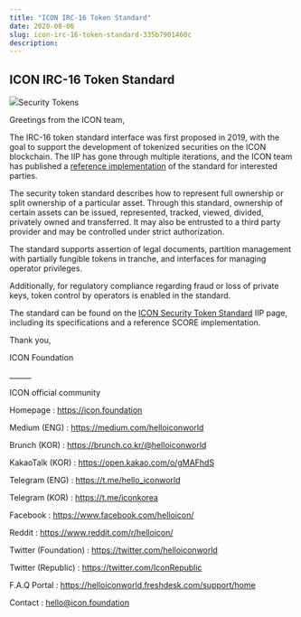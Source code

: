 ```yaml
---
title: "ICON IRC-16 Token Standard"
date: 2020-08-06
slug: icon-irc-16-token-standard-335b7901460c
description:
---
```


## **ICON IRC-16 Token Standard**

![](https://cdn-images-1.medium.com/max/800/1*PZr1rNL0wUiDyPFKPTYmAA.png)Security Tokens

Greetings from the ICON team,

The IRC-16 token standard interface was first proposed in 2019, with the goal to support the development of tokenized securities on the ICON blockchain. The IIP has gone through multiple iterations, and the ICON team has published a [reference implementation](https://github.com/icon2infiniti/Samples/blob/master/IRC16/) of the standard for interested parties.

The security token standard describes how to represent full ownership or split ownership of a particular asset. Through this standard, ownership of certain assets can be issued, represented, tracked, viewed, divided, privately owned and transferred. It may also be entrusted to a third party provider and may be controlled under strict authorization.

The standard supports assertion of legal documents, partition management with partially fungible tokens in tranche, and interfaces for managing operator privileges.

Additionally, for regulatory compliance regarding fraud or loss of private keys, token control by operators is enabled in the standard.

The standard can be found on the [ICON Security Token Standard](https://github.com/icon-project/IIPs/blob/master/IIPS/iip-16.md) IIP page, including its specifications and a reference SCORE implementation.

Thank you,

ICON Foundation

\_\_\_\_\_\_

ICON official community

Homepage : <https://icon.foundation>

Medium (ENG) : <https://medium.com/helloiconworld>

Brunch (KOR) : <https://brunch.co.kr/@helloiconworld>

KakaoTalk (KOR) : <https://open.kakao.com/o/gMAFhdS>

Telegram (ENG) : <https://t.me/hello_iconworld>

Telegram (KOR) : <https://t.me/iconkorea>

Facebook : <https://www.facebook.com/helloicon/>

Reddit : <https://www.reddit.com/r/helloicon/>

Twitter (Foundation) : <https://twitter.com/helloiconworld>

Twitter (Republic) : <https://twitter.com/IconRepublic>

F.A.Q Portal : <https://helloiconworld.freshdesk.com/support/home>

Contact : hello@icon.foundation

